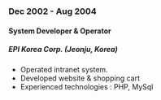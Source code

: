 
### Dec 2002 - Aug 2004

#### System Developer & Operator

##### EPI Korea Corp. (Jeonju, Korea)

- Operated intranet system.
- Developed website & shopping cart
- Experienced technologies : PHP, MySql
